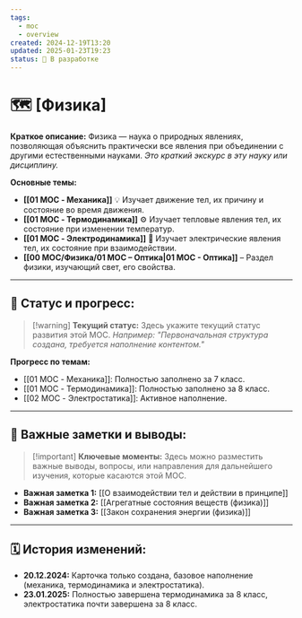 ```yaml
---
tags:
  - moc
  - overview
created: 2024-12-19T13:20
updated: 2025-01-23T19:23
status: 🚧 В разработке
---
```


# 🗺️ **[Физика]**

**Краткое описание:**  Физика — наука о природных явлениях, позволяющая объяснить практически все явления при объединении с другими естественными науками. *Это краткий экскурс в эту науку или дисциплину.*

**Основные темы:**

- **[[01 MOC - Механика]]** 💡  Изучает движение тел, их причину и состояние во время движения.
- **[[01 MOC - Термодинамика]]** ⚙️  Изучает тепловые явления тел, их состояние при изменении температур.
- **[[01 MOC - Электродинамика]]**  🎯 Изучает электрические явления тел, их состояние при взаимодействии.
- **[[00 MOC/Физика/01 МОС – Оптика|01 МОС - Оптика]]** – Раздел физики, изучающий свет, его свойства.

---


## 🚦 **Статус и прогресс:**

> [!warning] **Текущий статус:**  Здесь укажите текущий статус развития этой MOC. _Например: "Первоначальная структура создана, требуется наполнение контентом."_

**Прогресс по темам:**
 
- [[01 MOC - Механика]]:  Полностью заполнено за 7 класс.
- [[01 MOC - Термодинамика]]:  Полностью заполнено за 8 класс.
- [[02 MOC - Электростатика]]:  Активное наполнение.

---

## 📌 **Важные заметки и выводы:**

> [!important] **Ключевые моменты:** Здесь можно разместить важные выводы, вопросы, или направления для дальнейшего изучения, которые касаются этой MOC.

- **Важная заметка 1:** [[О взаимодействии тел и действии в принципе]]
- **Важная заметка 2:** [[Агрегатные состояния веществ (физика)]]
- **Важная заметка 3:** [[Закон сохранения энергии (физика)]]

---

## 🗓️ **История изменений:**

- **20.12.2024:**  Карточка только создана, базовое наполнение (механика, термодинамика и электростатика).
- **23.01.2025:**  Полностью завершена термодинамика за 8 класс, электростатика почти завершена за 8 класс.
